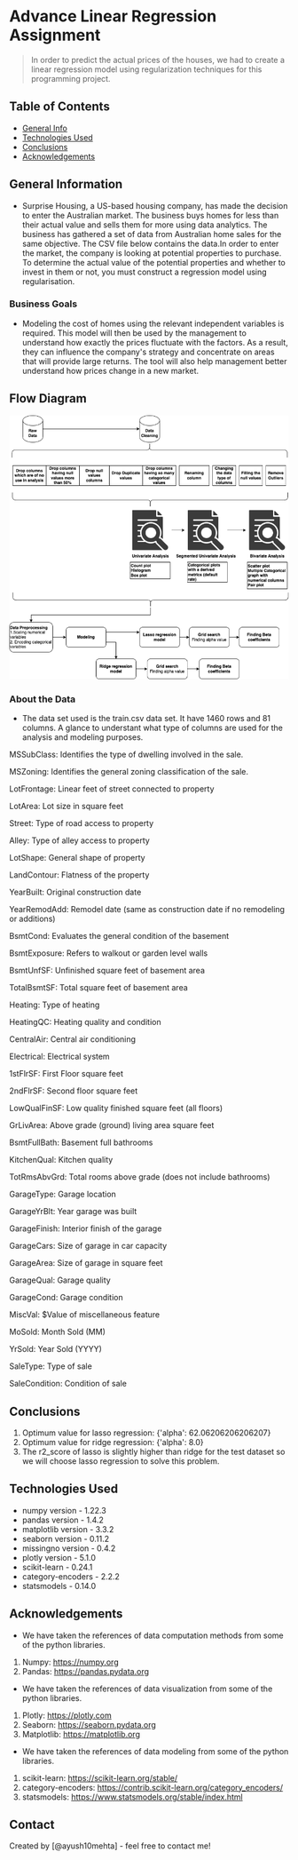 #  Advance Linear Regression Assignment
> In order to predict the actual prices of the houses, we had to create a linear regression model using regularization techniques for this programming project. 


## Table of Contents
* [General Info](#general-information)
* [Technologies Used](#technologies-used)
* [Conclusions](#conclusions)
* [Acknowledgements](#acknowledgements)

<!-- You can include any other section that is pertinent to your problem -->

## General Information

- Surprise Housing, a US-based housing company, has made the decision to enter the Australian market. The business buys homes for less than their actual value and sells them for more using data analytics. The business has gathered a set of data from Australian home sales for the same objective. The CSV file below contains the data.In order to enter the market, the company is looking at potential properties to purchase. To determine the actual value of the potential properties and whether to invest in them or not, you must construct a regression model using regularisation.

### Business Goals
- Modeling the cost of homes using the relevant independent variables is required. This model will then be used by the management to understand how exactly the prices fluctuate with the factors. As a result, they can influence the company's strategy and concentrate on areas that will provide large returns. The tool will also help management better understand how prices change in a new market.

## Flow Diagram
![Flow chart](https://github.com/ayush10mehta/Advance-Linear-Regression-Assignment/blob/main/Flow.png?raw=true)

### About the Data
- The data set used is the train.csv data set. It have 1460 rows and 81 columns. A glance to understant what type of columns are used for the analysis and modeling purposes.

MSSubClass: Identifies the type of dwelling involved in the sale.

MSZoning: Identifies the general zoning classification of the sale.

LotFrontage: Linear feet of street connected to property

LotArea: Lot size in square feet

Street: Type of road access to property

Alley: Type of alley access to property

LotShape: General shape of property
       
LandContour: Flatness of the property

YearBuilt: Original construction date

YearRemodAdd: Remodel date (same as construction date if no remodeling or additions)

BsmtCond: Evaluates the general condition of the basement

BsmtExposure: Refers to walkout or garden level walls

BsmtUnfSF: Unfinished square feet of basement area

TotalBsmtSF: Total square feet of basement area

Heating: Type of heating
		
		
HeatingQC: Heating quality and condition
		
CentralAir: Central air conditioning
		
Electrical: Electrical system

		
1stFlrSF: First Floor square feet
 
2ndFlrSF: Second floor square feet

LowQualFinSF: Low quality finished square feet (all floors)

GrLivArea: Above grade (ground) living area square feet

BsmtFullBath: Basement full bathrooms

KitchenQual: Kitchen quality

       	
TotRmsAbvGrd: Total rooms above grade (does not include bathrooms)
		
GarageType: Garage location
		
GarageYrBlt: Year garage was built
		
GarageFinish: Interior finish of the garage
		
GarageCars: Size of garage in car capacity

GarageArea: Size of garage in square feet

GarageQual: Garage quality
		
GarageCond: Garage condition

MiscVal: $Value of miscellaneous feature

MoSold: Month Sold (MM)

YrSold: Year Sold (YYYY)

SaleType: Type of sale
		
SaleCondition: Condition of sale
<!-- You don't have to answer all the questions - just the ones relevant to your project. -->

## Conclusions
1. Optimum value for lasso regression: {'alpha': 62.06206206206207}
2. Optimum value for ridge regression: {'alpha': 8.0}
3. The r2_score of lasso is slightly higher than ridge for the test dataset so we will choose lasso regression to solve this problem.
 

<!-- You don't have to answer all the questions - just the ones relevant to your project. -->


## Technologies Used
- numpy version - 1.22.3
- pandas version - 1.4.2
- matplotlib version - 3.3.2
- seaborn version - 0.11.2
- missingno version - 0.4.2
- plotly version - 5.1.0
- scikit-learn - 0.24.1
- category-encoders - 2.2.2
- statsmodels - 0.14.0
<!-- As the libraries versions keep on changing, it is recommended to mention the version of library used in this project -->

## Acknowledgements
- We have taken the references of data computation methods from some of the python libraries.
1. Numpy: https://numpy.org
2. Pandas: https://pandas.pydata.org
- We have taken the references of data visualization from some of the python libraries.
1. Plotly: https://plotly.com
2. Seaborn: https://seaborn.pydata.org
3. Matplotlib: https://matplotlib.org
- We have taken the references of data modeling from some of the python libraries.
1. scikit-learn: https://scikit-learn.org/stable/
2. category-encoders: https://contrib.scikit-learn.org/category_encoders/
3. statsmodels: https://www.statsmodels.org/stable/index.html 


## Contact
Created by [@ayush10mehta] - feel free to contact me!


<!-- Optional -->
<!-- ## License -->
<!-- This project is open source and available under the [... License](). -->

<!-- You don't have to include all sections - just the one's relevant to your project -->
